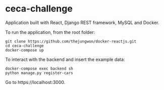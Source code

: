 # ceca-challenge

Application built with React, Django REST framework, MySQL and Docker.

To run the application, from the root folder:

```
git clone https://github.com/thejungwon/docker-reactjs.git
cd ceca-challenge
docker-compose up
```

To interact with the backend and insert the example data:

```
docker-compose exec backend sh
python manage.py register-cars
```

Go to https://localhost:3000.
